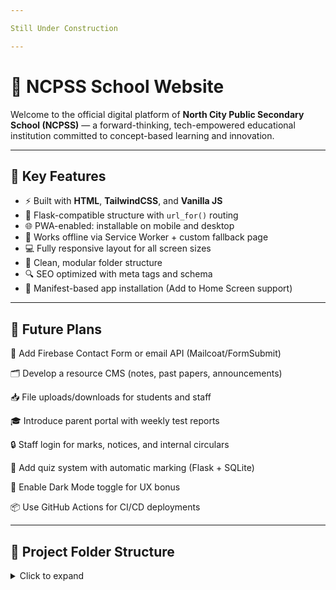 ```yaml
---

Still Under Construction 

---
```


# 🏫 NCPSS School Website

Welcome to the official digital platform of **North City Public Secondary School (NCPSS)** — a forward-thinking, tech-empowered educational institution committed to concept-based learning and innovation.

---

## 🚀 Key Features

- ⚡️ Built with **HTML**, **TailwindCSS**, and **Vanilla JS**
- 🔐 Flask-compatible structure with `url_for()` routing
- 🌐 PWA-enabled: installable on mobile and desktop
- 📴 Works offline via Service Worker + custom fallback page
- 💻 Fully responsive layout for all screen sizes
- 📁 Clean, modular folder structure
- 🔍 SEO optimized with meta tags and schema
- 📲 Manifest-based app installation (Add to Home Screen support)

---

## 🧠 Future Plans

🔧 Add Firebase Contact Form or email API (Mailcoat/FormSubmit)

🗂️ Develop a resource CMS (notes, past papers, announcements)

📥 File uploads/downloads for students and staff

🎓 Introduce parent portal with weekly test reports

🔒 Staff login for marks, notices, and internal circulars

🧮 Add quiz system with automatic marking (Flask + SQLite)

🌙 Enable Dark Mode toggle for UX bonus

📦 Use GitHub Actions for CI/CD deployments

---

## 📂 Project Folder Structure

<details>
<summary>Click to expand</summary>

```plaintext
/
├── auth/
│   └── routes.py
├── database/
│   ├── init_db.py
│   └── school.db
├── models/
│   └── users.py
├── static/
|   ├── assets/
│   |   ├── images/
│   |   ├── icons/
│   |   ├── logos/
│   |   └── Other-Institutes/
│   ├── css/
|   |   ├── faq.css
|   |   ├── logins.css
│   │   └── style.css
│   ├── js/
|   |   ├── faq.js
|   |   ├── logins.js
│   │   └── script.js
│   └── pwa/
│   |   ├── service-worker.js
│   |   └── offline.html
|   └──manifest.json
├── templates/
│   ├── pages/
│   |   ├── admission.html
│   |   ├── introduction.html
|   |   ├── login_staff.html
|   |   ├── login_student.html
|   |   ├── faq.html
│   |   └── ... more internal pages  (optionals i.e. to add more if applicable)
│   ├── dashboard/
│   |   ├── student.html
│   |   └── staff.html
|   ├── layout/
|   |   └── login_base.html
|   ├── components/
│   |   ├── navbar.html
│   |   ├── footer.html
│   |   └── ... reusable UI sections (optionals i.e. to add more if applicable)
|   └── index.html
└── app.py

```

**Built with ❤️ by educators & developers**
